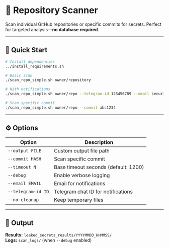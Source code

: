 # 📝 Repository Scanner

Scan individual GitHub repositories or specific commits for secrets. Perfect for targeted analysis—**no database required**.

---

## 🚀 Quick Start

```bash
# Install dependencies
../install_requirements.sh

# Basic scan
./scan_repo_simple.sh owner/repository

# With notifications
./scan_repo_simple.sh owner/repo --telegram-id 123456789 --email security@company.com

# Scan specific commit
./scan_repo_simple.sh owner/repo --commit abc1234
```

---

## ⚙️ Options

| Option | Description |
|--------|-------------|
| `--output FILE` | Custom output file path |
| `--commit HASH` | Scan specific commit |
| `--timeout N` | Base timeout seconds (default: 1200) |
| `--debug` | Enable verbose logging |
| `--email EMAIL` | Email for notifications |
| `--telegram-id ID` | Telegram chat ID for notifications |
| `--no-cleanup` | Keep temporary files |

---

## 📂 Output

**Results:** `leaked_secrets_results/YYYYMMDD_HHMMSS/`  
**Logs:** `scan_logs/` (when `--debug` enabled)